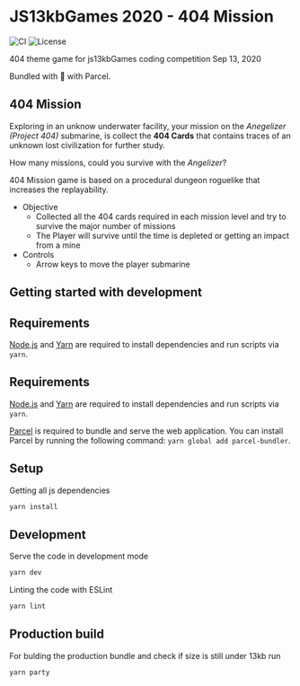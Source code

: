 # JS13kbGames 2020 - 404 Mission 
![CI](https://github.com/ByteDecoder/js13k2020/workflows/CI/badge.svg)
![License](https://img.shields.io/badge/license-MIT-green)

404 theme game for js13kbGames coding competition Sep 13, 2020

Bundled with 🖤 with Parcel.

## 404 Mission

Exploring in an unknow underwater facility, your mission on the *Anegelizer (Project 404)* submarine, is collect the **404 Cards** that contains traces of an unknown lost 
civilization for further study.

How many missions, could you survive with the *Angelizer*?

404 Mission game is based on a procedural dungeon roguelike that increases the replayability. 

- Objective
  - Collected all the 404 cards required in each mission level and try to survive the major number of missions
  - The Player will survive until the time is depleted or getting an impact from a mine
- Controls
  - Arrow keys to move the player submarine 
  
## Getting started with development

## Requirements

[Node.js](https://nodejs.org) and [Yarn](https://yarnpkg.com/) are required to install dependencies and run scripts via `yarn`.

## Requirements

[Node.js](https://nodejs.org) and [Yarn](https://yarnpkg.com/) are required to install dependencies and run scripts via `yarn`.

[Parcel](https://parceljs.org/getting_started.html) is required to bundle and serve the web application. You can install Parcel by running the following command: `yarn global add parcel-bundler`.

## Setup 

Getting all js dependencies

```bash
yarn install
```

## Development 

Serve the code in development mode

```bash
yarn dev
```

Linting the code with ESLint

```bash
yarn lint
```

## Production build

For bulding the production bundle and check if size is still under 13kb run

```bash
yarn party
```


